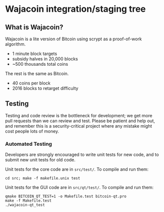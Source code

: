Wajacoin integration/staging tree
================================

What is Wajacoin?
----------------

Wajacoin is a lite version of Bitcoin using scrypt as a proof-of-work algorithm.
 - 1 minute block targets
 - subsidy halves in 20,000 blocks
 - ~500 thousands total coins

The rest is the same as Bitcoin.
 - 40 coins per block
 - 2016 blocks to retarget difficulty


Testing
-------

Testing and code review is the bottleneck for development; we get more pull
requests than we can review and test. Please be patient and help out, and
remember this is a security-critical project where any mistake might cost people
lots of money.

### Automated Testing

Developers are strongly encouraged to write unit tests for new code, and to
submit new unit tests for old code.

Unit tests for the core code are in `src/test/`. To compile and run them:

    cd src; make -f makefile.unix test

Unit tests for the GUI code are in `src/qt/test/`. To compile and run them:

    qmake BITCOIN_QT_TEST=1 -o Makefile.test bitcoin-qt.pro
    make -f Makefile.test
    ./wajacoin-qt_test


